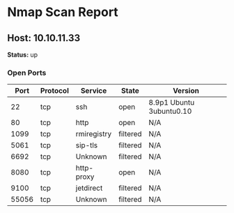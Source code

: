# Nmap Scan Report

## Host: 10.10.11.33
**Status:** up

### Open Ports

| Port | Protocol | Service | State | Version |
|------|----------|---------|-------|---------|
| 22 | tcp | ssh | open | 8.9p1 Ubuntu 3ubuntu0.10 |
| 80 | tcp | http | open | N/A |
| 1099 | tcp | rmiregistry | filtered | N/A |
| 5061 | tcp | sip-tls | filtered | N/A |
| 6692 | tcp | Unknown | filtered | N/A |
| 8080 | tcp | http-proxy | open | N/A |
| 9100 | tcp | jetdirect | filtered | N/A |
| 55056 | tcp | Unknown | filtered | N/A |

